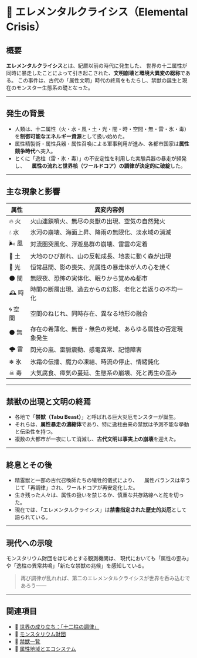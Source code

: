 ﻿# 🌌 エレメンタルクライシス（Elemental Crisis）

## 概要

**エレメンタルクライシス**とは、紀暦以前の時代に発生した、
世界の十二属性が同時に暴走したことによって引き起こされた、**文明崩壊と環境大異変の総称**である。
この事件は、古代の「属性文明」時代の終焉をもたらし、禁獣の誕生と現在のモンスター生態系の礎となった。

---

## 発生の背景

* 人類は、十二属性（火・水・風・土・光・闇・時・空間・無・雷・氷・毒）を**制御可能なエネルギー資源**として扱い始めた。
* 属性精製術・属性兵器・属性召喚による軍事利用が進み、各都市国家は**属性競争時代**へ突入。
* とくに「逸柱（雷・氷・毒）」の不安定性を利用した実験兵器の暴走が頻発し、
  　**属性の流れと世界核（ワールドコア）の調律が決定的に破綻**した。

---

## 主な現象と影響

| 属性    | 異変内容例                         |
| ----- | ----------------------------- |
| 🔥 火  | 火山連鎖噴火、無尽の炎獣の出現、空気の自然発火       |
| 💧 水  | 氷河の崩壊、海面上昇、降雨の無限化、淡水域の消滅      |
| 🌬 風  | 対流圏突風化、浮遊島群の崩壊、雷雲の定着          |
| 🌱 土  | 大地のひび割れ、山の反転成長、地表に動く森が出現      |
| 🌟 光  | 恒常昼間、影の喪失、光属性の暴走体が人の心を焼く      |
| 🌑 闇  | 無限夜、恐怖の実体化、眠りから覚めぬ都市          |
| 🕰 時  | 時間の断層出現、過去からの幻影、老化と若返りの不均一化   |
| 🌀 空間 | 空間のねじれ、同時存在、異なる地形の融合          |
| ⚫ 無   | 存在の希薄化、無音・無色の死域、あらゆる属性の否定現象発生 |
| 🌩 雷  | 閃光の嵐、雷脈震動、感電異常、記憶障害           |
| ❄ 氷   | 氷霜の伝播、魔力の凍結、時流の停止、情緒鈍化        |
| ☠ 毒   | 大気腐食、瘴気の蔓延、生態系の崩壊、死と再生の歪み     |

---

## 禁獣の出現と文明の終焉

* 各地で「**禁獣（Tabu Beast）**」と呼ばれる巨大災厄モンスターが誕生。
* それらは、**属性暴走の濃縮体**であり、特に逸柱由来の禁獣は予測不能な挙動と伝染性を持つ。
* 複数の大都市が一夜にして消滅し、**古代文明は事実上の崩壊**を迎えた。

---

## 終息とその後

* 精霊獣と一部の古代召喚師たちの犠牲的儀式により、
  　属性バランスは辛うじて「再調律」され、ワールドコアが再安定化した。
* 生き残った人々は、属性の扱いを禁じるか、慎重な共存路線へと舵を切った。
* 現在では、「エレメンタルクライシス」は**禁書指定された歴史的災厄**として語られている。

---

## 現代への示唆

モンスタリウム財団をはじめとする観測機関は、
現代においても「属性の歪み」や「逸柱の異常共鳴」「新たな禁獣の兆候」を感知している。

> 再び調律が乱れれば、第二のエレメンタルクライシスが世界を呑み込むであろう――

---

## 関連項目

* 🔗 [世界の成り立ち：「十二柱の調律」](world_origin.md) 
* 🔗 [モンスタリウム財団](monstarium_foundation.md)
* 🔗 [禁獣一覧](monsters/#禁獣)
* 🔗 [属性地域とエコシステム](ecosystem_regions.md)
